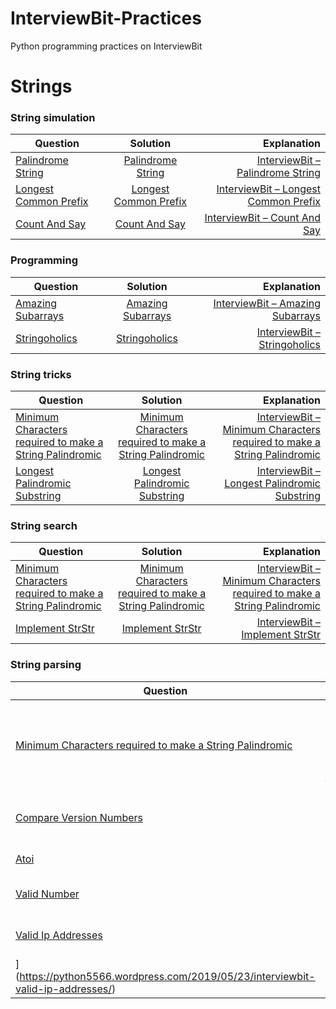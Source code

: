# InterviewBit-Practices
Python programming practices on InterviewBit

# Strings
### String simulation
| Question        | Solution           | Explanation  |
| ------------- |:-------------:| -----:|
| [Palindrome String](https://www.interviewbit.com/problems/palindrome-string/)| [Palindrome String](https://github.com/woodyko3234/InterviewBit-Practices/blob/master/Strings/String%20simulation/Palindrome_String.py) | [InterviewBit – Palindrome String](https://python5566.wordpress.com/2019/05/06/interviewbit-palindrome-string/) |
| [Longest Common Prefix](https://www.interviewbit.com/problems/longest-common-prefix/) | [Longest Common Prefix](https://github.com/woodyko3234/InterviewBit-Practices/blob/master/Strings/String%20simulation/Longest_Common_Prefix.py) | [InterviewBit – Longest Common Prefix](https://python5566.wordpress.com/2019/05/08/interviewbit-longest-common-prefix/) |
| [Count And Say](https://www.interviewbit.com/problems/count-and-say/) |[Count And Say](https://github.com/woodyko3234/InterviewBit-Practices/blob/master/Strings/String%20simulation/Count_And_Say.py) | [InterviewBit – Count And Say](https://python5566.wordpress.com/2019/05/08/interviewbit-count-and-say/) |

### Programming
| Question        | Solution           | Explanation  |
| ------------- |:-------------:| -----:|
|[Amazing Subarrays](https://www.interviewbit.com/problems/amazing-subarrays/) | [Amazing Subarrays](https://github.com/woodyko3234/InterviewBit-Practices/blob/master/Strings/Programming/Amazing_Subarrays.py) | [InterviewBit – Amazing Subarrays](https://python5566.wordpress.com/2019/05/08/interviewbit-amazing-subarrays/) |
|[Stringoholics](https://www.interviewbit.com/problems/stringoholics/) | [Stringoholics](https://github.com/woodyko3234/InterviewBit-Practices/blob/master/Strings/Programming/Stringoholics.py) | [InterviewBit – Stringoholics](https://python5566.wordpress.com/2019/05/10/interviewbit-stringoholics/) |

### String tricks
| Question        | Solution           | Explanation  |
| ------------- |:-------------:| -----:|
|[Minimum Characters required to make a String Palindromic](https://www.interviewbit.com/problems/minimum-characters-required-to-make-a-string-palindromic/)| [Minimum Characters required to make a String Palindromic](https://github.com/woodyko3234/InterviewBit-Practices/blob/master/Strings/String%20tricks/Minimum_Characters_required_to_make_a_String_Palindromic.py) | [InterviewBit – Minimum Characters required to make a String Palindromic](https://python5566.wordpress.com/2019/05/13/interviewbit-minimum-characters-required-to-make-a-string-palindromic/) |
|[Longest Palindromic Substring](https://www.interviewbit.com/problems/longest-palindromic-substring/)|[Longest Palindromic Substring](https://github.com/woodyko3234/InterviewBit-Practices/blob/master/Strings/String%20tricks/Longest_Palindromic_Substring.py)|[InterviewBit – Longest Palindromic Substring](https://python5566.wordpress.com/2019/05/15/interviewbit-longest-palindromic-substring/)|

### String search
| Question        | Solution           | Explanation  |
| ------------- |:-------------:| -----:|
|[Minimum Characters required to make a String Palindromic](https://www.interviewbit.com/problems/minimum-characters-required-to-make-a-string-palindromic/)| [Minimum Characters required to make a String Palindromic](https://github.com/woodyko3234/InterviewBit-Practices/blob/master/Strings/String%20tricks/Minimum_Characters_required_to_make_a_String_Palindromic.py) | [InterviewBit – Minimum Characters required to make a String Palindromic](https://python5566.wordpress.com/2019/05/13/interviewbit-minimum-characters-required-to-make-a-string-palindromic/) |
|[Implement StrStr](https://www.interviewbit.com/problems/implement-strstr/)|[Implement StrStr](https://github.com/woodyko3234/InterviewBit-Practices/blob/master/Strings/String%20search/StrStr_KMP.py)|[InterviewBit – Implement StrStr](https://python5566.wordpress.com/2019/05/15/interviewbit-implement-strstr/)|

### String parsing
| Question        | Solution           | Explanation  |
| ------------- |:-------------:| -----:|
|[Minimum Characters required to make a String Palindromic](https://www.interviewbit.com/problems/minimum-characters-required-to-make-a-string-palindromic/)| [Minimum Characters required to make a String Palindromic](https://github.com/woodyko3234/InterviewBit-Practices/blob/master/Strings/String%20tricks/Minimum_Characters_required_to_make_a_String_Palindromic.py) | [InterviewBit – Minimum Characters required to make a String Palindromic](https://python5566.wordpress.com/2019/05/13/interviewbit-minimum-characters-required-to-make-a-string-palindromic/) |
|[Compare Version Numbers](https://www.interviewbit.com/problems/compare-version-numbers/)|[Compare Version Numbers](https://github.com/woodyko3234/InterviewBit-Practices/blob/master/Strings/String%20parsing/Compare_Version_Numbers.py)|[InterviewBit – Compare Version Numbers](https://python5566.wordpress.com/2019/05/15/interviewbit-compare-version-numbers/)|
|[Atoi](https://www.interviewbit.com/problems/atoi/)|[Atoi](https://github.com/woodyko3234/InterviewBit-Practices/blob/master/Strings/String%20parsing/Atoi.py)|[InterviewBit – Atoi](https://python5566.wordpress.com/2019/05/22/interviewbit-atoi/)|
|[Valid Number](https://www.interviewbit.com/problems/valid-number/)|[Valid Number](https://github.com/woodyko3234/InterviewBit-Practices/blob/master/Strings/String%20parsing/Valid_Number.py)|[InterviewBit – Valid Number](https://python5566.wordpress.com/2019/05/22/interviewbit-valid-number/)|
|[Valid Ip Addresses](https://www.interviewbit.com/problems/valid-ip-addresses/)|[Valid Ip Addresses](https://github.com/woodyko3234/InterviewBit-Practices/blob/master/Strings/String%20parsing/Valid_Ip_Addresses.py)|[InterviewBit – Valid Ip Addresses
](https://python5566.wordpress.com/2019/05/23/interviewbit-valid-ip-addresses/)|
